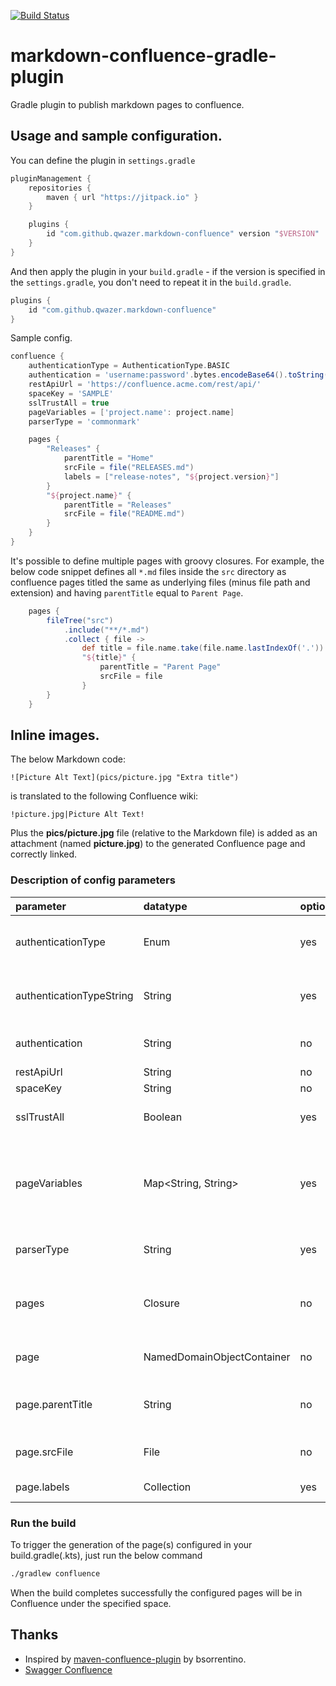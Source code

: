 [![Build Status](https://travis-ci.org/qwazer/markdown-confluence-gradle-plugin.svg?branch=master)](https://travis-ci.org/qwazer/markdown-confluence-gradle-plugin)

# markdown-confluence-gradle-plugin

Gradle plugin to publish markdown pages to confluence.

## Usage and sample configuration.

You can define the plugin in ``settings.gradle``

```groovy
pluginManagement {
    repositories {
        maven { url "https://jitpack.io" }
    }

    plugins {
        id "com.github.qwazer.markdown-confluence" version "$VERSION"
    }
}
```

And then apply the plugin in your ``build.gradle`` - if the version is specified in the ``settings.gradle``, you don't
need to repeat it in the ``build.gradle``.

```groovy
plugins {
    id "com.github.qwazer.markdown-confluence"
}
```

Sample config.

```groovy
confluence {
    authenticationType = AuthenticationType.BASIC
    authentication = 'username:password'.bytes.encodeBase64().toString()
    restApiUrl = 'https://confluence.acme.com/rest/api/'
    spaceKey = 'SAMPLE'
    sslTrustAll = true
    pageVariables = ['project.name': project.name]
    parserType = 'commonmark'

    pages {
        "Releases" {
            parentTitle = "Home"
            srcFile = file("RELEASES.md")
            labels = ["release-notes", "${project.version}"]
        }
        "${project.name}" {
            parentTitle = "Releases"
            srcFile = file("README.md")
        }
    }
}
```

It's possible to define multiple pages with groovy closures.
For example, the below code snippet defines all ``*.md`` files inside the ``src`` directory as confluence pages
titled the same as underlying files (minus file path and extension) and having ``parentTitle`` equal to ``Parent Page``.

```groovy
    pages {
        fileTree("src")
            .include("**/*.md")
            .collect { file ->
                def title = file.name.take(file.name.lastIndexOf('.'))
                "${title}" {
                    parentTitle = "Parent Page"
                    srcFile = file
                }
        }
    }
```

## Inline images.

The below Markdown code:

```text
![Picture Alt Text](pics/picture.jpg "Extra title")
```

is translated to the following Confluence wiki:

```text
!picture.jpg|Picture Alt Text!
```

Plus the **pics/picture.jpg** file (relative to the Markdown file) is added as an attachment (named **picture.jpg**)
to the generated Confluence page and correctly linked.


### Description of config parameters

| parameter                | datatype                   | optional | description                                                                                                                                                                                                                                                                              |
|:-------------------------|:---------------------------|:---------|:-----------------------------------------------------------------------------------------------------------------------------------------------------------------------------------------------------------------------------------------------------------------------------------------|
| authenticationType       | Enum                       | yes      | Authentication type to use when calling Confluence APIs, one of: BASIC, PAT (Personal Access Token). Defaults to BASIC when not specified explicitly.                                                                                                                                    |
| authenticationTypeString | String                     | yes      | Overrides the above configuration using a string constant, one of: `BASIC`, `PAT` (Personal Access Token). Defaults to empty string when not specified explicitly.                                                                                                                       |
| authentication           | String                     | no       | 'user:pass'.bytes.encodeBase64().toString() when `authenticationType` is `BASIC`, or token string when `authenticationType` is `PAT`.                                                                                                                                                    |
| restApiUrl               | String                     | no       | Confluence REST API URL.                                                                                                                                                                                                                                                                 |
| spaceKey                 | String                     | no       | Confluence space key.                                                                                                                                                                                                                                                                    |
| sslTrustAll              | Boolean                    | yes      | Setting to ignore self-signed and unknown certificate errors. Useful in some corporate environments.                                                                                                                                                                                     |
| pageVariables            | Map<String, String>        | yes      | Map of page variables. For example, if a Markdown file to be published contains `${myVar}` placeholder, and the `pageVariable` map has an entry with the `myVar` key, then the placeholder in the Markdown file in will be substituted by value of the map entry having the `myVar` key. |
| parserType               | String                     | yes      | Markdown to Confluence wiki parser to use. One of: `commonmark` (default if not specified), `pegdown`.                                                                                                                                                                                   |
| pages                    | Closure                    | no       | Collection of NamedDomainObjectContainer<Page>. If this collection contains multiple pages, they will be ordered according their parent-child relationship.                                                                                                                              |
| page                     | NamedDomainObjectContainer | no       | Name of the container is the title of the page. Check [Declaring DSL configuration container](https://docs.gradle.org/current/userguide/implementing_gradle_plugins.html#declaring_a_dsl_configuration_container).                                                                       |
| page.parentTitle         | String                     | no       | The title of the parent page under which this page should be published. It is used to resolve target page ancestorId in Confluence.                                                                                                                                                      |
| page.srcFile             | File                       | no       | The Markdown file to be published as Confluence wiki page (can be mixed with [Confluence Wiki Markup](https://confluence.atlassian.com/doc/confluence-wiki-markup-251003035.html)).                                                                                                      |
| page.labels              | Collection<String>         | yes      | Collection of labels to be added to the generated Confluence page.                                                                                                                                                                                                                       |  

### Run the build

To trigger the generation of the page(s) configured in your build.gradle(.kts), just run the below command

```bash
./gradlew confluence
```

When the build completes successfully the configured pages will be in Confluence under the specified space.


## Thanks

* Inspired by [maven-confluence-plugin](https://github.com/bsorrentino/maven-confluence-plugin) by bsorrentino.
* [Swagger Confluence](https://gitlab.slkdev.net/starlightknight/swagger-confluence)
